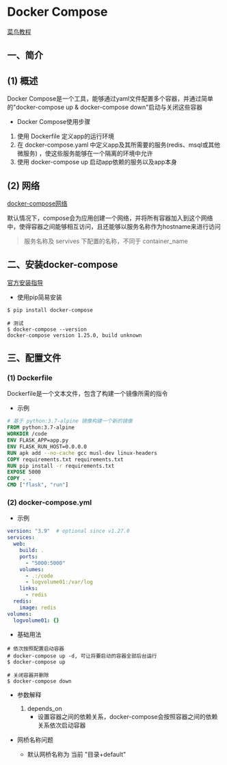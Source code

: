 # Docker Compose
[菜鸟教程](https://www.runoob.com/docker/docker-compose.html)  

## 一、简介
## (1) 概述
Docker Compose是一个工具，能够通过yaml文件配置多个容器，并通过简单的"docker-compose up & docker-compose down"启动与关闭这些容器  

- Docker Compose使用步骤
1. 使用 Dockerfile 定义app的运行环境
2. 在 docker-compose.yaml 中定义app及其所需要的服务(redis、msql或其他微服务) ，使这些服务能够在一个隔离的环境中允许
3. 使用 docker-compose up 启动app依赖的服务以及app本身

## (2) 网络
[docker-compose网络](https://www.jianshu.com/p/c3d264994374)  

默认情况下，compose会为应用创建一个网络，并将所有容器加入到这个网络中，使得容器之间能够相互访问，且还能够以服务名称作为hostname来进行访问
> 服务名称及 servives 下配置的名称，不同于 container_name  


## 二、安装docker-compose
[官方安装指导](https://docs.docker.com/compose/install/)

- 使用pip简易安装

```shell
$ pip install docker-compose

# 测试
$ docker-compose --version  
docker-compose version 1.25.0, build unknown
```

## 三、配置文件
### (1) Dockerfile
Dockerfile是一个文本文件，包含了构建一个镜像所需的指令

- 示例

```dockerfile
# 基于 python:3.7-alpine 镜像构建一个新的镜像
FROM python:3.7-alpine 
WORKDIR /code
ENV FLASK_APP=app.py
ENV FLASK_RUN_HOST=0.0.0.0
RUN apk add --no-cache gcc musl-dev linux-headers
COPY requirements.txt requirements.txt
RUN pip install -r requirements.txt
EXPOSE 5000
COPY . .
CMD ["flask", "run"]
```

### (2) docker-compose.yml
- 示例

```yml
version: "3.9"  # optional since v1.27.0
services:
  web:
    build: .
    ports:
      - "5000:5000"
    volumes:
      - .:/code
      - logvolume01:/var/log
    links:
      - redis
  redis:
    image: redis
volumes:
  logvolume01: {}
```

- 基础用法

```shell
# 依次按照配置启动容器
# docker-compose up -d, 可让将要启动的容器全部后台运行
$ docker-compose up 

# 关闭容器并删除
$ docker-compose down
```
- 参数解释
   1. depends_on
      - 设置容器之间的依赖关系，docker-compose会按照容器之间的依赖关系依次启动容器

- 网桥名称问题
   - 默认网桥名称为 当前 "目录+default" 



